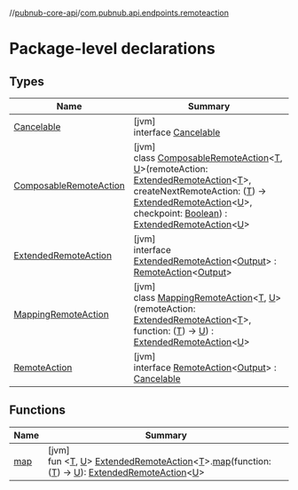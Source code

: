 //[pubnub-core-api](../../index.md)/[com.pubnub.api.endpoints.remoteaction](index.md)

# Package-level declarations

## Types

| Name | Summary |
|---|---|
| [Cancelable](-cancelable/index.md) | [jvm]<br>interface [Cancelable](-cancelable/index.md) |
| [ComposableRemoteAction](-composable-remote-action/index.md) | [jvm]<br>class [ComposableRemoteAction](-composable-remote-action/index.md)&lt;[T](-composable-remote-action/index.md), [U](-composable-remote-action/index.md)&gt;(remoteAction: [ExtendedRemoteAction](-extended-remote-action/index.md)&lt;[T](-composable-remote-action/index.md)&gt;, createNextRemoteAction: ([T](-composable-remote-action/index.md)) -&gt; [ExtendedRemoteAction](-extended-remote-action/index.md)&lt;[U](-composable-remote-action/index.md)&gt;, checkpoint: [Boolean](https://kotlinlang.org/api/latest/jvm/stdlib/kotlin/-boolean/index.html)) : [ExtendedRemoteAction](-extended-remote-action/index.md)&lt;[U](-composable-remote-action/index.md)&gt; |
| [ExtendedRemoteAction](-extended-remote-action/index.md) | [jvm]<br>interface [ExtendedRemoteAction](-extended-remote-action/index.md)&lt;[Output](-extended-remote-action/index.md)&gt; : [RemoteAction](-remote-action/index.md)&lt;[Output](-extended-remote-action/index.md)&gt; |
| [MappingRemoteAction](-mapping-remote-action/index.md) | [jvm]<br>class [MappingRemoteAction](-mapping-remote-action/index.md)&lt;[T](-mapping-remote-action/index.md), [U](-mapping-remote-action/index.md)&gt;(remoteAction: [ExtendedRemoteAction](-extended-remote-action/index.md)&lt;[T](-mapping-remote-action/index.md)&gt;, function: ([T](-mapping-remote-action/index.md)) -&gt; [U](-mapping-remote-action/index.md)) : [ExtendedRemoteAction](-extended-remote-action/index.md)&lt;[U](-mapping-remote-action/index.md)&gt; |
| [RemoteAction](-remote-action/index.md) | [jvm]<br>interface [RemoteAction](-remote-action/index.md)&lt;[Output](-remote-action/index.md)&gt; : [Cancelable](-cancelable/index.md) |

## Functions

| Name | Summary |
|---|---|
| [map](map.md) | [jvm]<br>fun &lt;[T](map.md), [U](map.md)&gt; [ExtendedRemoteAction](-extended-remote-action/index.md)&lt;[T](map.md)&gt;.[map](map.md)(function: ([T](map.md)) -&gt; [U](map.md)): [ExtendedRemoteAction](-extended-remote-action/index.md)&lt;[U](map.md)&gt; |
